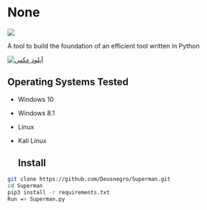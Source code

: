 # None
<h4 align="center"></h4>
<a href="http://python.org">
   <img src="https://img.shields.io/badge/python-v3.9.5-blue" >
</a>
 
A tool to build the foundation of an efficient tool written in Python

<a href="https://uupload.ir/view/none_dd0e.jpg" target="_blank"><img src="https://s4.uupload.ir/files/none_dd0e_thumb.jpg" border="0" alt="آپلود عکس" /></a>


 ## Operating Systems Tested
        
- Windows 10
- Windows 8.1
- Linux 
- Kali Linux

  ## Install
  
```bash
git clone https://github.com/Deusnegro/Superman.git
cd Superman
pip3 install -r requirements.txt
Run => Superman.py
```
